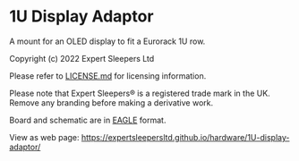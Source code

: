 1U Display Adaptor
=====

A mount for an OLED display to fit a Eurorack 1U row.

Copyright (c) 2022 Expert Sleepers Ltd

Please refer to [LICENSE.md](LICENSE.md) for licensing information.

Please note that Expert Sleepers® is a registered trade mark in the UK. Remove any branding before making a derivative work.

Board and schematic are in [EAGLE](https://en.wikipedia.org/wiki/EAGLE_(program)) format.

View as web page: https://expertsleepersltd.github.io/hardware/1U-display-adaptor/
